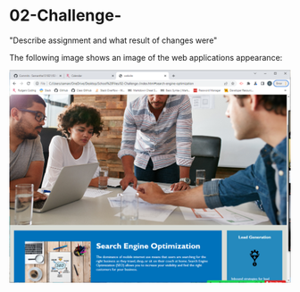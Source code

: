 # 02-Challenge-
"Describe assignment and what result of changes were"


The following image shows an image of the web applications appearance:

![Image](assets/screenshot.png)


